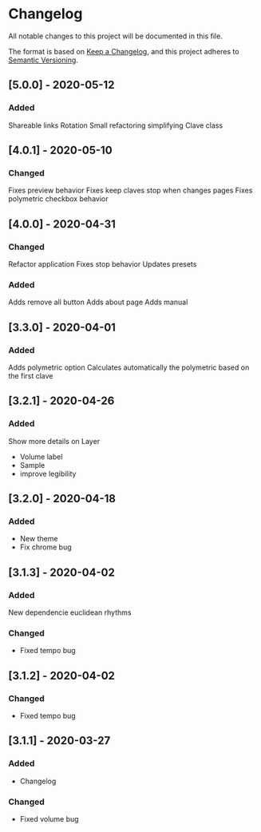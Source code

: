 # Changelog

All notable changes to this project will be documented in this file.

The format is based on [Keep a Changelog](https://keepachangelog.com/en/1.0.0/),
and this project adheres to [Semantic Versioning](https://semver.org/spec/v2.0.0.html).

## [5.0.0] - 2020-05-12
### Added
Shareable links
Rotation
Small refactoring simplifying Clave class

## [4.0.1] - 2020-05-10

### Changed
Fixes preview behavior
Fixes keep claves stop when changes pages
Fixes polymetric checkbox behavior


## [4.0.0] - 2020-04-31

### Changed
Refactor application
Fixes stop behavior
Updates presets

### Added
Adds remove all button
Adds about page
Adds manual

## [3.3.0] - 2020-04-01
### Added
Adds polymetric option
Calculates automatically the polymetric based on the first clave

## [3.2.1] - 2020-04-26

### Added
Show more details on Layer
- Volume label
- Sample
- improve legibility

## [3.2.0] - 2020-04-18
### Added
- New theme
- Fix chrome bug

## [3.1.3] - 2020-04-02

### Added
New dependencie euclidean rhythms

### Changed
- Fixed tempo bug


## [3.1.2] - 2020-04-02

### Changed
- Fixed tempo bug

## [3.1.1] - 2020-03-27

### Added
- Changelog

### Changed
- Fixed volume bug
